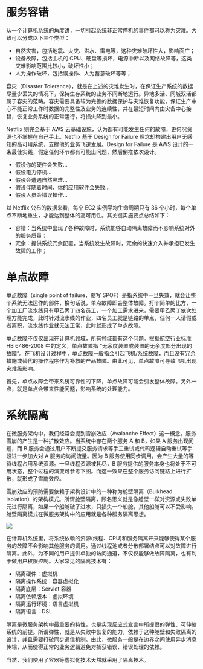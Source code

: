 # 服务容错

从一个计算机系统的角度讲，一切引起系统非正常停机的事件都可以称为灾难。大致可以分成以下三个类型：

- 自然灾害，包括地震、火灾、洪水、雷电等，这种灾难破坏性大，影响面广；
- 设备故障，包括主机的 CPU、硬盘等损坏，电源中断以及网络故障等，这类灾难影响范围比较小，破坏性小；
- 人为操作破坏，包括误操作、人为蓄意破坏等等；

容灾（Disaster Tolerance），就是在上述的灾难发生时，在保证生产系统的数据尽量少丢失的情况下，保持生存系统的业务不间断地运行。异地多活、同城双活都属于容灾的范畴。容灾需要具备较为完善的数据保护与灾难恢复功能，保证生产中心不能正常工作时数据的完整性及业务的连续性，并在最短时间内由灾备中心接替，恢复业务系统的正常运行，将损失降到最小。

Netflix 则完全基于 AWS 云基础设施，认为都有可能发生任何的故障，更何况资源也不掌握在自己手上。Netflix 基于 Design for Failure 理念却构建出用户无感知的高可用系统，支撑他的业务飞速发展。Design for Failure 是 AWS 设计的一条最佳实践，假定任何环节都有可能出问题，然后倒推依次设计。

- 假设你的硬件会失败...
- 假设电力停机...
- 假设会遭遇自然灾难...
- 假设伴随着时间，你的应用软件会失败...
- 假设人员会错误操作...

以 Netflix 公布的数据来看，每个 EC2 实例平均生命周期只有 36 个小时，每个单点不断地重生，才能达到整体的高可用性。其关键实施要点总结如下：

- 容错：当系统中出现了各种故障时，系统能够自动隔离故障而不影响系统对外的服务质量；
- 冗余：提供系统冗余配置，当系统发生故障时，冗余的快速介入并承担已发生故障的工作；

# 单点故障

单点故障（single point of failure，缩写 SPOF）是指系统中一旦失效，就会让整个系统无法运作的部件，换句话说，单点故障即会整体故障。打个简单的比方，一个加工厂流水线只有甲乙丙丁四名员工，一个加工需求进来，需要甲乙丙丁依次处理方能完成，此时针对流水线的作业，四名员工就是链路的单点，任何一人请假或者离职，流水线作业就无法正常，此时就形成了单点故障。

单点故障不仅仅出现在计算机领域，所有领域都有这个问题。根据航空行业标准 HB 6486-2008 中的定义，单点故障指 “无余度装置或装置的无余度部分出现的故障”。在飞机设计过程中，单点故障一般指会引起飞机/系统故障，而且没有冗余措施或替代的操作程序作为补救的产品故障。由此可见，单点故障可导致飞机出现灾难级影响。

首先，单点故障会带来系统可靠性的下降，单点故障可能会引发整体故障。另外一点，就是单点会带来性能问题，影响系统的处理能力。

# 系统隔离

在微服务架构中，我们经常会提到雪崩效应（Avalanche Effect）这一概念。服务雪崩的产生是一种扩散效应。当系统中存在两个服务 A 和 B，如果 A 服务出现问题，而 B 服务会通过用户不断提交服务请求等手工重试或代码逻辑自动重试等手段进一步加大对 A 服务的访问流量。因为 B 服务使用同步调用，会产生大量的等待线程占用系统资源。一旦线程资源被耗尽，B 服务提供的服务本身也将处于不可用状态，整个过程的演变可参考下图。而这一效果在整个服务访问链路上进行扩散，就形成了雪崩效应。

雪崩效应的预防需要依赖于架构设计中的一种称为舱壁隔离（Bulkhead Isolation）的架构模式。所谓舱壁隔离，顾名思义就是像舱壁一样对资源或失败单元进行隔离，如果一个船舱破了进水，只损失一个船舱，其他船舱可以不受影响。舱壁隔离模式在微服务架构中的应用就是各种服务隔离思想。

![](https://i.postimg.cc/TYN6ZnGc/image.png)

在计算机系统里，将系统依赖的资源(线程、CPU)和服务隔离开来能够使得某个服务的故障不会影响其他服务的调用。通过线程池或者分散部署结点可以对故障进行隔离。此外，为不同的用户提供单独的访问通道，不仅仅能够做故障隔离，也有利于做用户权限控制。大家常见的隔离技术有：

- 隔离硬件：虚拟机
- 隔离操作系统：容器虚拟化
- 隔离底层：Servlet 容器
- 隔离依赖版本：虚拟环境
- 隔离运行环境：语言虚拟机
- 隔离语言：DSL

隔离是微服务架构中最重要的特性，也是实现反应式宣言中所提倡的弹性、可伸缩系统的前提。所谓弹性，就是从失败中恢复的能力，依赖于这种舱壁和失败隔离的设计，并且需要打破同步通信机制。由此，微服务一般是在边界之间使用异步消息传输，从而使得正常的业务逻辑避免对捕获错误、错误处理的依赖。

当然，我们使用了容器等虚拟化技术天然就采用了隔离技术。
